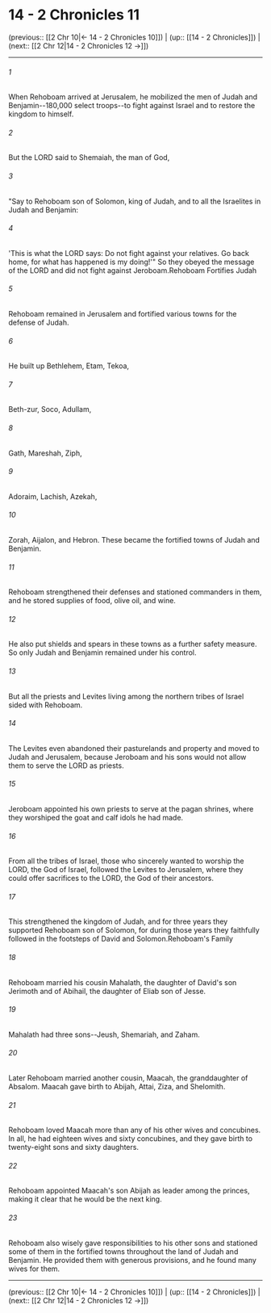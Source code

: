 # 14 - 2 Chronicles 11

(previous:: [[2 Chr 10|← 14 - 2 Chronicles 10]]) | (up:: [[14 - 2 Chronicles]]) | (next:: [[2 Chr 12|14 - 2 Chronicles 12 →]])

***


###### 1 
When Rehoboam arrived at Jerusalem, he mobilized the men of Judah and Benjamin--180,000 select troops--to fight against Israel and to restore the kingdom to himself. 

###### 2 
But the LORD said to Shemaiah, the man of God, 

###### 3 
"Say to Rehoboam son of Solomon, king of Judah, and to all the Israelites in Judah and Benjamin: 

###### 4 
'This is what the LORD says: Do not fight against your relatives. Go back home, for what has happened is my doing!'" So they obeyed the message of the LORD and did not fight against Jeroboam.Rehoboam Fortifies Judah 

###### 5 
Rehoboam remained in Jerusalem and fortified various towns for the defense of Judah. 

###### 6 
He built up Bethlehem, Etam, Tekoa, 

###### 7 
Beth-zur, Soco, Adullam, 

###### 8 
Gath, Mareshah, Ziph, 

###### 9 
Adoraim, Lachish, Azekah, 

###### 10 
Zorah, Aijalon, and Hebron. These became the fortified towns of Judah and Benjamin. 

###### 11 
Rehoboam strengthened their defenses and stationed commanders in them, and he stored supplies of food, olive oil, and wine. 

###### 12 
He also put shields and spears in these towns as a further safety measure. So only Judah and Benjamin remained under his control. 

###### 13 
But all the priests and Levites living among the northern tribes of Israel sided with Rehoboam. 

###### 14 
The Levites even abandoned their pasturelands and property and moved to Judah and Jerusalem, because Jeroboam and his sons would not allow them to serve the LORD as priests. 

###### 15 
Jeroboam appointed his own priests to serve at the pagan shrines, where they worshiped the goat and calf idols he had made. 

###### 16 
From all the tribes of Israel, those who sincerely wanted to worship the LORD, the God of Israel, followed the Levites to Jerusalem, where they could offer sacrifices to the LORD, the God of their ancestors. 

###### 17 
This strengthened the kingdom of Judah, and for three years they supported Rehoboam son of Solomon, for during those years they faithfully followed in the footsteps of David and Solomon.Rehoboam's Family 

###### 18 
Rehoboam married his cousin Mahalath, the daughter of David's son Jerimoth and of Abihail, the daughter of Eliab son of Jesse. 

###### 19 
Mahalath had three sons--Jeush, Shemariah, and Zaham. 

###### 20 
Later Rehoboam married another cousin, Maacah, the granddaughter of Absalom. Maacah gave birth to Abijah, Attai, Ziza, and Shelomith. 

###### 21 
Rehoboam loved Maacah more than any of his other wives and concubines. In all, he had eighteen wives and sixty concubines, and they gave birth to twenty-eight sons and sixty daughters. 

###### 22 
Rehoboam appointed Maacah's son Abijah as leader among the princes, making it clear that he would be the next king. 

###### 23 
Rehoboam also wisely gave responsibilities to his other sons and stationed some of them in the fortified towns throughout the land of Judah and Benjamin. He provided them with generous provisions, and he found many wives for them.

***

(previous:: [[2 Chr 10|← 14 - 2 Chronicles 10]]) | (up:: [[14 - 2 Chronicles]]) | (next:: [[2 Chr 12|14 - 2 Chronicles 12 →]])
